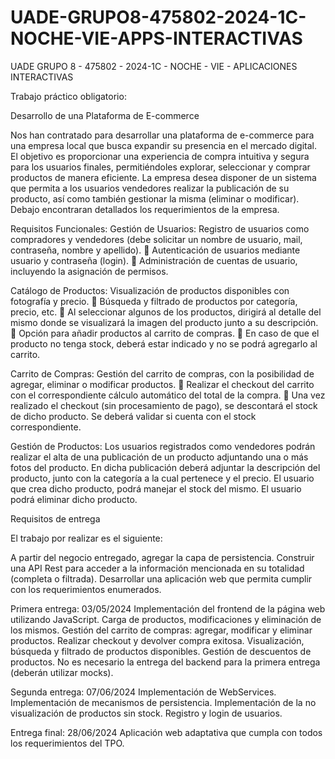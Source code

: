 # UADE-GRUPO8-475802-2024-1C-NOCHE-VIE-APPS-INTERACTIVAS
UADE GRUPO 8 - 475802 - 2024-1C - NOCHE - VIE - APLICACIONES INTERACTIVAS

Trabajo práctico obligatorio:

Desarrollo de una Plataforma de E-commerce

Nos han contratado para desarrollar una plataforma de e-commerce para una empresa local que busca expandir su presencia en el mercado digital. El objetivo es proporcionar una experiencia de compra intuitiva y segura para los usuarios finales, permitiéndoles explorar, seleccionar y comprar productos de manera eficiente. La empresa desea disponer de un sistema que permita a los usuarios vendedores realizar la publicación de su producto, así como también gestionar la misma (eliminar o modificar). Debajo encontraran detallados los requerimientos de la empresa.

Requisitos Funcionales:
Gestión de Usuarios:
Registro de usuarios como compradores y vendedores (debe solicitar un nombre de usuario, mail, contraseña, nombre y apellido).  Autenticación de usuarios mediante usuario y contraseña (login).  Administración de cuentas de usuario, incluyendo la asignación de permisos.

Catálogo de Productos:
Visualización de productos disponibles con fotografía y precio.  Búsqueda y filtrado de productos por categoría, precio, etc.  Al seleccionar algunos de los productos, dirigirá al detalle del mismo donde se visualizará la imagen del producto junto a su descripción.  Opción para añadir productos al carrito de compras.  En caso de que el producto no tenga stock, deberá estar indicado y no se podrá agregarlo al carrito.

Carrito de Compras:
Gestión del carrito de compras, con la posibilidad de agregar, eliminar o modificar productos.  Realizar el checkout del carrito con el correspondiente cálculo automático del total de la compra.  Una vez realizado el checkout (sin procesamiento de pago), se descontará el stock de dicho producto. Se deberá validar si cuenta con el stock correspondiente.

Gestión de Productos:
Los usuarios registrados como vendedores podrán realizar el alta de una publicación de un producto adjuntando una o más fotos del producto.
En dicha publicación deberá adjuntar la descripción del producto, junto con la categoría a la cual pertenece y el precio.
El usuario que crea dicho producto, podrá manejar el stock del mismo.
El usuario podrá eliminar dicho producto.

Requisitos de entrega

El trabajo por realizar es el siguiente:

A partir del negocio entregado, agregar la capa de persistencia.
Construir una API Rest para acceder a la información mencionada en su totalidad (completa o filtrada).
Desarrollar una aplicación web que permita cumplir con los requerimientos enumerados.

Primera entrega: 03/05/2024
Implementación del frontend de la página web utilizando JavaScript.
Carga de productos, modificaciones y eliminación de los mismos.
Gestión del carrito de compras: agregar, modificar y eliminar productos.
Realizar checkout y devolver compra exitosa.
Visualización, búsqueda y filtrado de productos disponibles.
Gestión de descuentos de productos.
No es necesario la entrega del backend para la primera entrega (deberán utilizar mocks).

Segunda entrega: 07/06/2024
Implementación de WebServices.
Implementación de mecanismos de persistencia.
Implementación de la no visualización de productos sin stock.
Registro y login de usuarios.

Entrega final: 28/06/2024
Aplicación web adaptativa que cumpla con todos los requerimientos del TPO.